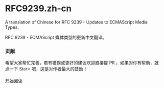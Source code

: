 # RFC9239.zh-cn
A translation of Chinese for RFC 9239 - Updates to ECMAScript Media Types.

RFC 9239 - ECMAScript 媒体类型的更新中文翻译。

### 贡献

希望大家帮忙完善，若有错误或更好的建议欢迎直接提 PR 。如果对你有帮助，就点一下 Star⭐️ 吧，这是对作者最大的鼓励！

[开始阅读](index.md)
